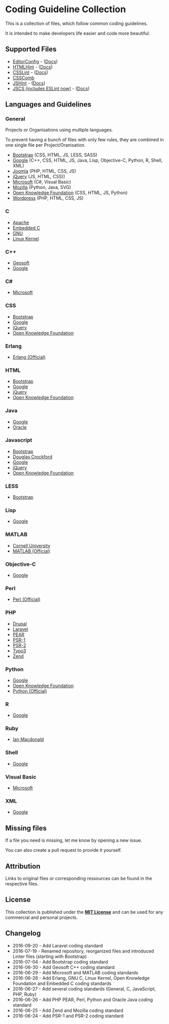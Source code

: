 # Coding Guideline Collection

This is a collection of files, which follow common coding guidelines.

It is intended to make developers life easier and code more beautiful.


## Supported Files

 * [EditorConfig](http://editorconfig.org/) - ([Docs](https://github.com/editorconfig/editorconfig/wiki/EditorConfig-Properties))
 * [HTMLHint](http://htmlhint.com/) - ([Docs](https://github.com/yaniswang/HTMLHint/wiki/Rules))
 * [CSSLint](http://csslint.net/) - ([Docs](https://github.com/CSSLint/csslint/wiki/Rules))
 * [CSSComb](http://csscomb.com/)
 * [JSHint](http://jshint.com/) - ([Docs](http://jshint.com/docs/))
 * [JSCS (includes ESLint now)](http://jscs.info/) - ([Docs](http://jscs.info/rules))


## Languages and Guidelines

### General
Projects or Organisations using multiple languages.

To prevent having a bunch of files with only few rules, they are combined in one single file per Project/Oranisation.

 * [Bootstrap](https://github.com/tomlutzenberger/coding-guideline-collection/blob/master/general/bootstrap/) (CSS, HTML, JS, LESS, SASS)
 * [Google](https://github.com/tomlutzenberger/coding-guideline-collection/blob/master/general/google/) (C++, CSS, HTML, JS, Java, Lisp, Objective-C, Python, R, Shell, XML)
 * [Joomla](https://github.com/tomlutzenberger/coding-guideline-collection/blob/master/general/joomla/) (PHP, HTML, CSS, JS)
 * [jQuery](https://github.com/tomlutzenberger/coding-guideline-collection/blob/master/general/jquery/) (JS, HTML, CSS))
 * [Microsoft](https://github.com/tomlutzenberger/coding-guideline-collection/blob/master/general/microsoft/) (C#, Visual Basic)
 * [Mozilla](https://github.com/tomlutzenberger/coding-guideline-collection/blob/master/general/mozilla/) (Python, Java, SVG)
 * [Open Knowledge Foundation](https://github.com/tomlutzenberger/coding-guideline-collection/blob/master/general/open-knowledge-foundation/) (CSS, HTML, JS, Python)
 * [Wordpress](https://github.com/tomlutzenberger/coding-guideline-collection/blob/master/general/wordpress/) (PHP, HTML, CSS, JS)

### C
 * [Apache](https://github.com/tomlutzenberger/coding-guideline-collection/blob/master/c/apache/)
 * [Embedded C](https://github.com/tomlutzenberger/coding-guideline-collection/blob/master/c/embedded-c/)
 * [GNU](https://github.com/tomlutzenberger/coding-guideline-collection/blob/master/c/gnu/)
 * [Linux Kernel](https://github.com/tomlutzenberger/coding-guideline-collection/blob/master/c/linux-kernel/)

### C++
 * [Geosoft](https://github.com/tomlutzenberger/coding-guideline-collection/blob/master/c++/geosoft/)
 * [Google](https://github.com/tomlutzenberger/coding-guideline-collection/blob/master/general/google/)

### C#
 * [Microsoft](https://github.com/tomlutzenberger/coding-guideline-collection/blob/master/general/microsoft/)

### CSS
 * [Bootstrap](https://github.com/tomlutzenberger/coding-guideline-collection/blob/master/general/bootstrap/)
 * [Google](https://github.com/tomlutzenberger/coding-guideline-collection/blob/master/general/google/)
 * [jQuery](https://github.com/tomlutzenberger/coding-guideline-collection/blob/master/general/jquery/)
 * [Open Knowledge Foundation](https://github.com/tomlutzenberger/coding-guideline-collection/blob/master/general/open-knowledge-foundation/)

### Erlang
 * [Erlang (Official)](https://github.com/tomlutzenberger/coding-guideline-collection/blob/master/erlang/erlang-official/)

### HTML
 * [Bootstrap](https://github.com/tomlutzenberger/coding-guideline-collection/blob/master/general/bootstrap/)
 * [Google](https://github.com/tomlutzenberger/coding-guideline-collection/blob/master/general/google/)
 * [jQuery](https://github.com/tomlutzenberger/coding-guideline-collection/blob/master/general/jquery/)
 * [Open Knowledge Foundation](https://github.com/tomlutzenberger/coding-guideline-collection/blob/master/general/open-knowledge-foundation/)

### Java
 * [Google](https://github.com/tomlutzenberger/coding-guideline-collection/blob/master/general/google/)
 * [Oracle](https://github.com/tomlutzenberger/coding-guideline-collection/blob/master/java/oracle/)

### Javascript
 * [Bootstrap](https://github.com/tomlutzenberger/coding-guideline-collection/blob/master/general/bootstrap/)
 * [Douglas Crockford](https://github.com/tomlutzenberger/coding-guideline-collection/blob/master/javascript/douglas-crockford/)
 * [Google](https://github.com/tomlutzenberger/coding-guideline-collection/blob/master/general/google/)
 * [jQuery](https://github.com/tomlutzenberger/coding-guideline-collection/blob/master/general/jquery/)
 * [Open Knowledge Foundation](https://github.com/tomlutzenberger/coding-guideline-collection/blob/master/general/open-knowledge-foundation/)

### LESS
 * [Bootstrap](https://github.com/tomlutzenberger/coding-guideline-collection/blob/master/general/bootstrap/)

### Lisp
 * [Google](https://github.com/tomlutzenberger/coding-guideline-collection/blob/master/general/google/)

### MATLAB
 * [Cornell University](https://github.com/tomlutzenberger/coding-guideline-collection/blob/master/matlab/cornell-university/)
 * [MATLAB (Official)](https://github.com/tomlutzenberger/coding-guideline-collection/blob/master/matlab/matlab-official/)

### Objective-C
 * [Google](https://github.com/tomlutzenberger/coding-guideline-collection/blob/master/general/google/)

### Perl
 * [Perl (Official)](https://github.com/tomlutzenberger/coding-guideline-collection/blob/master/perl/perl-official/)

### PHP
 * [Drupal](https://github.com/tomlutzenberger/coding-guideline-collection/blob/master/php/drupal/)
 * [Laravel](https://github.com/tomlutzenberger/coding-guideline-collection/blob/master/php/laravel/)
 * [PEAR](https://github.com/tomlutzenberger/coding-guideline-collection/blob/master/php/pear/)
 * [PSR-1](https://github.com/tomlutzenberger/coding-guideline-collection/blob/master/php/psr-1/)
 * [PSR-2](https://github.com/tomlutzenberger/coding-guideline-collection/blob/master/php/psr-2/)
 * [Typo3](https://github.com/tomlutzenberger/coding-guideline-collection/blob/master/php/typo3/)
 * [Zend](https://github.com/tomlutzenberger/coding-guideline-collection/blob/master/php/zend/)

### Python
 * [Google](https://github.com/tomlutzenberger/coding-guideline-collection/blob/master/general/google/)
 * [Open Knowledge Foundation](https://github.com/tomlutzenberger/coding-guideline-collection/blob/master/general/open-knowledge-foundation/)
 * [Python (Official)](https://github.com/tomlutzenberger/coding-guideline-collection/blob/master/python/python-official/)

### R
 * [Google](https://github.com/tomlutzenberger/coding-guideline-collection/blob/master/general/google/)

### Ruby
 * [Ian Macdonald](https://github.com/tomlutzenberger/coding-guideline-collection/blob/master/ruby/ian-macdonald/)

### Shell
 * [Google](https://github.com/tomlutzenberger/coding-guideline-collection/blob/master/general/google/)

### Visual Basic
 * [Microsoft](https://github.com/tomlutzenberger/coding-guideline-collection/blob/master/general/microsoft/)

### XML
 * [Google](https://github.com/tomlutzenberger/coding-guideline-collection/blob/master/general/google/)


## Missing files

If a file you need is missing, let me know by opening a new issue.

You can also create a pull request to provide it yourself.


## Attribution

Links to original files or corresponding ressources can be found in the respective files.


## License

This collection is published under the **[MIT License](LICENSE)** and can be used for any commercial and personal projects.


## Changelog

 * 2016-09-20 - Add Laravel coding standard
 * 2016-07-19 - Renamed repository, reorganized files and introduced Linter files (starting with Bootstrap)
 * 2016-07-04 - Add Bootstrap coding standard
 * 2016-06-30 - Add Geosoft C++ coding standard
 * 2016-06-29 - Add Microsoft and MATLAB coding standards
 * 2016-06-28 - Add Erlang, GNU C, Linux Kernel, Open Knowledge Foundation and Embedded C coding standards
 * 2016-06-27 - Add several coding standards (General, C, JavaScript, PHP, Ruby)
 * 2016-06-26 - Add PHP PEAR, Perl, Python and Oracle Java coding standard
 * 2016-06-25 - Add Zend and Mozilla coding standard
 * 2016-06-24 - Add PSR-1 and PSR-2 coding standard
